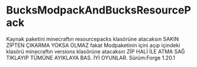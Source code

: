 # BucksModpackAndBucksResourcePack
Kaynak paketini minecraftın resourcepacks klasörüne atacaksın SAKIN ZİPTEN ÇIKARMA YOKSA OLMAZ fakat Modpaketinin içini açıp içindeki klasörü minecraftın versions klasörüne atacaksın ZİP HALİ İLE ATMA SAĞ TIKLAYIP TÜMÜNE AYIKLAYA BAS.
                                                                                                         İYİ OYUNLAR.
                                                                                                         Sürüm:Forge 1.20.1
